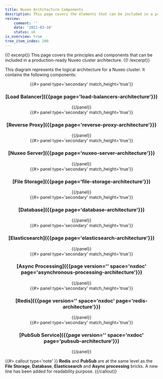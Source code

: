 ```yaml
---
title: Nuxeo Architecture Components
description: This page covers the elements that can be included in a production-ready Nuxeo cluster architecture.
review:
    comment: ''
    date: '2021-03-10'
    status: ok
is_overview: true
tree_item_index: 200
---
```


{{! excerpt}}
This page covers the principles and components that can be included in a production-ready Nuxeo cluster architecture.
{{! /excerpt}}

This diagram represents the logical architecture for a Nuxeo cluster. It contains the following components:

<div class="row" data-equalizer data-equalize-on="medium">
<center>

<div class="column medium-12">
{{#> panel type='secondary' match_height='true'}}
<h3>[Load Balancer]({{page page='load-balancers-architecture'}})</h3>
{{/panel}}
</div>

<div class="column medium-12">
{{#> panel type='secondary' match_height='true'}}
<h3>[Reverse Proxy]({{page page='reverse-proxy-architecture'}})</h3>
{{/panel}}
</div>

<div class="column medium-12">
{{#> panel type='secondary' match_height='true'}}
<h3>[Nuxeo Server]({{page page='nuxeo-server-architecture'}})</h3>
{{/panel}}
</div>

<div class="column medium-3">
{{#> panel type='secondary' match_height='true'}}
<h3>[File Storage]({{page page='file-storage-architecture'}})</h3>
{{/panel}}
</div>

<div class="column medium-3">
{{#> panel type='secondary' match_height='true'}}
<h3>[Database]({{page page='database-architecture'}})</h3>
{{/panel}}
</div>

<div class="column medium-3">
{{#> panel type='secondary' match_height='true'}}
<h3>[Elasticsearch]({{page page='elasticsearch-architecture'}})</h3>
{{/panel}}
</div>

<div class="column medium-3">
{{#> panel type='secondary' match_height='true'}}
<h3>[Async Processing]({{page version='' space='nxdoc' page='asynchronous-processing-architecture'}})</h3>
{{/panel}}
</div>

<div class="column medium-6">
{{#> panel type='secondary' match_height='true'}}
<h3>[Redis]({{page version='' space='nxdoc' page='redis-architecture'}})</h3>
{{/panel}}
</div>

<div class="column medium-6">
{{#> panel type='secondary' match_height='true'}}
<h3>[PubSub Service]({{page version='' space='nxdoc' page='pubsub-architecture'}})</h3>
{{/panel}}
</div>

</center>
</div>

{{#> callout type='note' }}
**Redis** and **PubSub** are at the same level as the **File Storage**, **Database**, **Elasticsearch** and **Async processing** bricks. A new line has been added for readability purpose.
{{/callout}}
